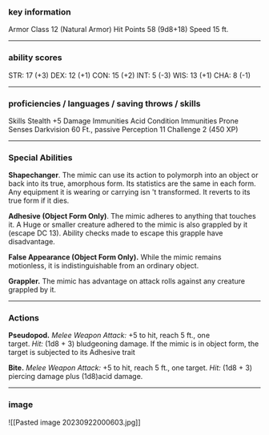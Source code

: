 ### key information

Armor Class 12 (Natural Armor)
Hit Points 58 (9d8+18)
Speed 15 ft.

---
### ability scores

STR: 17 (+3) 
DEX: 12 (+1)
CON: 15 (+2)
INT: 5 (-3)
WIS: 13 (+1)
CHA: 8 (-1)

---
### proficiencies / languages / saving throws / skills

Skills Stealth +5
Damage Immunities Acid
Condition Immunities Prone
Senses Darkvision 60 Ft., passive Perception 11
Challenge 2 (450 XP)

---
### Special Abilities

**Shapechanger**. The mimic can use its action to polymorph into an object or back into its true, amorphous form. Its statistics are the same in each form. Any equipment it is wearing or carrying isn 't transformed. It reverts to its true form if it dies.

**Adhesive (Object Form Only)**. The mimic adheres to anything that touches it. A Huge or smaller creature adhered to the mimic is also grappled by it (escape DC 13). Ability checks made to escape this grapple have disadvantage.

**False Appearance (Object Form Only).** While the mimic remains motionless, it is indistinguishable from an ordinary object.

**Grappler.** The mimic has advantage on attack rolls against any creature grappled by it.

---
### Actions

**Pseudopod.** _Melee Weapon Attack:_ +5 to hit, reach 5 ft., one target. _Hit:_ (1d8 + 3) bludgeoning damage. If the mimic is in object form, the target is subjected to its Adhesive trait

**Bite.** _Melee Weapon Attack:_ +5 to hit, reach 5 ft., one target. _Hit:_ (1d8 + 3) piercing damage plus (1d8)acid damage.

---

### image

![[Pasted image 20230922000603.jpg]]